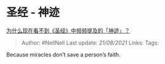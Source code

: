   # 圣经 - 神迹
[为什么现在看不到《圣经》中频频提及的「神迹」？](https://www.zhihu.com/question/34985972/answer/1971744791)

> Author: #NellNell 
> Last update: *21/08/2021* 
> Links:
> Tags: 

Because miracles don’t save a person’s faith.